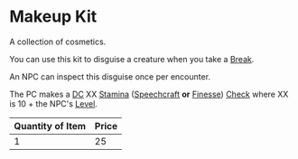 # Makeup Kit

A collection of cosmetics.

You can use this kit to disguise a creature when you take a [Break](../../../Game%20Procedures/Core%20Procedures/Break.md).

An NPC can inspect this disguise once per encounter.

The PC makes a [DC](../../../Game%20Procedures/Core%20Procedures/DC.md) XX [Stamina](../../../Player%20Characters/Attributes/Stamina.md) ([Speechcraft](../../../Player%20Characters/Skills/Speechcraft.md) **or** [Finesse](../../../Player%20Characters/Skills/Finesse.md)) [Check](../../../Game%20Procedures/Core%20Procedures/Check.md) where XX is 10 + the NPC's [Level](../../../Player%20Characters/Progression/Level.md).

| Quantity of Item | Price |
| ---------------- | ----- |
| 1                | 25    |
